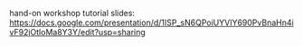 hand-on workshop tutorial slides:
https://docs.google.com/presentation/d/1ISP_sN6QPoiUYVIY690PvBnaHn4ivF92jOtloMa8Y3Y/edit?usp=sharing
